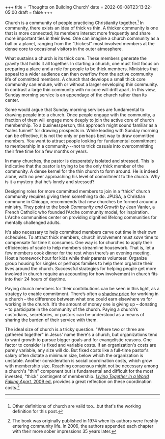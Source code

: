+++
title = 'Thoughts on Building Church'
date = 2022-09-08T23:13:22-05:00
draft = false
+++

Church is a community of people practicing Christianity together.[^1] In community, there exists an idea of thick vs thin. A thicker community is one that is more connected; its members interact more frequently and share more important ties in their lives. One can imagine a church community as a ball or a planet, ranging from the “thickest” most involved members at the dense core to occasional visitors in the outer atmosphere. 

What sustains a church is its thick core. These members generate the gravity that holds it all together. In starting a church, one must first focus on preparing a place and a role for people to be thick members. Ministries that appeal to a wider audience can then overflow from the active community life of committed members. A church that develops a small thick core community can endure, with or without a larger enveloping thin community. In contrast a large thin community with no core will drift apart. In this view, Sunday morning service is an appendage of the church rather than its center. 

Some would argue that Sunday morning services are fundamental to drawing people into a church. Once people engage with the community, a fraction of them will engage more deeply to join the active core of church membership. To a businessperson, this approach might sound familiar as a “sales funnel” for drawing prospects in. While leading with Sunday morning can be effective, it is not the only or perhaps best way to draw committed members. You want to attract people looking for fundamental commitment to membership in a community---not to trick casuals into overcommitting their free time for a few months or years.

In many churches, the pastor is desperately isolated and stressed. This is indicative that the pastor is trying to be the only thick member of the community. A dense kernel for the thin church to form around. He is indeed alone, with no peer approaching his level of commitment to the church. Why is it a mystery that he’s lonely and stressed?

Designing roles for more committed members to join in a “thick” church community requires giving them something to do. JPUSA, a Christian commune in Chicago, recommends that new churches be formed around a ministry. They point to the book _Community and Growth_ by Jean Vanier, a French Catholic who founded l’Arche community model, for inspiration. L’Arche communities center on providing dignified lifelong communities for mentally challenged adults. 

It's also necessary to help committed members carve out time in their own schedules. To attract thick members, church involvement must _save_ time to compensate for time it consumes. One way is for churches to apply their efficiencies of scale to help members streamline housework. That is, let a few members cook dinner for the rest when there’s an evening meeting. Host a homework hour for kids while their parents volunteer. Organize group housing for singles or perhaps families to help them organize their lives around the church.  Successful strategies for helping people get more involved in church require an accounting for how involvement in church fits into their 24 hours of daytime.

Paying church members for their contributions can be seen in this light, as a strategy to enable commitment. There’s often a [shadow price](https://www.jstor.org/stable/145087) for working in a church – the difference between what one could earn elsewhere vs for working in the church. It’s the amount of money one is giving up – donating – to participate in the community of the church. Paying a church’s custodians, secretaries, or pastors can be understood as a means of sharing the burden of their service with them. 

The ideal size of church is a tricky question. "Where two or three are gathered together" in Jesus' name there's a church, but organizations tend to want growth to pursue bigger goals and for evangelistic reasons. One factor to consider is fixed and variable costs. If an organization's costs are purely variable, any size will do. But fixed costs like a full-time pastor's salary often dictate a minimum size, below which the organization is unstable. Another consideration is social coordination costs, which grow with membership size. Reaching consensus might not be necessary among a church's "thin" component but is fundamental and difficult for the most invested, "thick" contingent of membership. [_Living Together in a World Falling Apart_, 2009 ed.](https://smile.amazon.com/Living-Together-World-Falling-Apart/dp/0982054416?sa-no-redirect=1) provides a great reflection on these coordination costs.[^2]

---

[^1]: Other definitions of church are valid too...but that's the working definition for this post.
[^2]: The book was originally published in 1974 when its authors were freshly entering community life. In 2009, the authors appended each chapter with their more sober impressions 35 years later.
